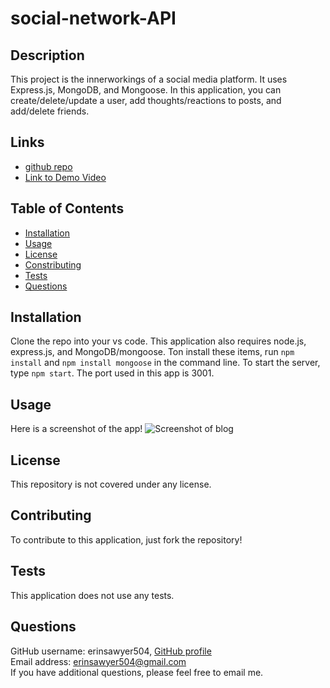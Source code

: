 # social-network-API

## Description
This project is the innerworkings of a social media platform.  It uses Express.js, MongoDB, and Mongoose.  In this application, you can create/delete/update a user, add thoughts/reactions to posts, and add/delete friends. 

## Links
- [github repo](https://github.com/erinsawyer504/social-network-API)
- [Link to Demo Video]()

## Table of Contents
- [Installation](#installation)  
- [Usage](#usage)  
- [License](#license)  
- [Constributing](#contributing)  
- [Tests](#tests)  
- [Questions](#questions)

## Installation
Clone the repo into your vs code.  This application also requires node.js, express.js, and MongoDB/mongoose.  Ton install these items, run `npm install` and `npm install mongoose` in the command line. To start the server, type `npm start`.  The port used in this app is 3001. 

## Usage
Here is a screenshot of the app!
![Screenshot of blog](./public/assets/.PNG)

## License
This repository is not covered under any license.

## Contributing
To contribute to this application, just fork the repository!

## Tests
This application does not use any tests.

## Questions
GitHub username: erinsawyer504, 
[GitHub profile](https://www.github.com/erinsawyer504)    
Email address: erinsawyer504@gmail.com  
If you have additional questions, please feel free to email me.

